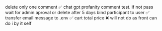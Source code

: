 delete only one comment ✅
chat gpt profanity comment test. if not pass wait for admin aproval or delete after 5 days
bind participant to user ✅
transfer email message to .env ✅
cart total price ❌ will not do as front can do i by it self